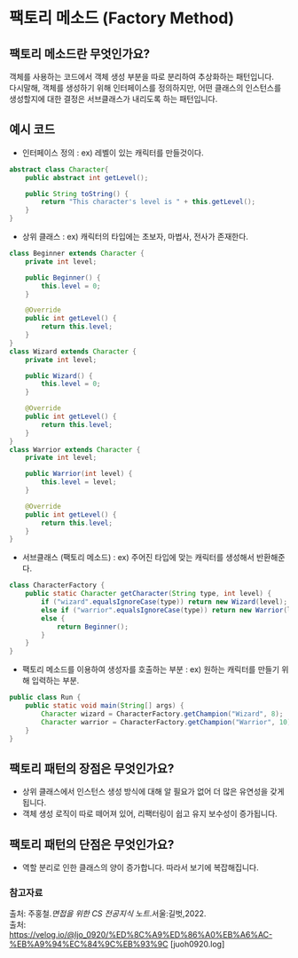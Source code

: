# 팩토리 메소드 (Factory Method)

## 팩토리 메소드란 무엇인가요?
객체를 사용하는 코드에서 객체 생성 부분을 따로 분리하여 추상화하는 패턴입니다.<br>
다시말해, 객체를 생성하기 위해 인터페이스를 정의하지만, 어떤 클래스의 인스턴스를 생성할지에 대한 결정은 서브클래스가 내리도록 하는 패턴입니다.

## 예시 코드
- 인터페이스 정의 : ex) 레벨이 있는 캐릭터를 만들것이다.
```java
abstract class Character{
    public abstract int getLevel();

    public String toString() {
        return "This character's level is " + this.getLevel();
    }
}
```
- 상위 클래스 : ex) 캐릭터의 타입에는 초보자, 마법사, 전사가 존재한다.
```java
class Beginner extends Character {
    private int level;

    public Beginner() {
        this.level = 0;
    }

    @Override
    public int getLevel() {
        return this.level;
    }
}
class Wizard extends Character {
    private int level;

    public Wizard() {
        this.level = 0;
    }

    @Override
    public int getLevel() {
        return this.level;
    }
}
class Warrior extends Character {
    private int level;

    public Warrior(int level) {
        this.level = level;
    }

    @Override
    public int getLevel() {
        return this.level;
    }
}
```
- 서브클래스 (팩토리 메소드) : ex) 주어진 타입에 맞는 캐릭터를 생성해서 반환해준다.
```java
class CharacterFactory {
    public static Character getCharacter(String type, int level) {
        if ("wizard".equalsIgnoreCase(type)) return new Wizard(level);
        else if ("warrior".equalsIgnoreCase(type)) return new Warrior(level);
        else {
            return Beginner();
        }
    }
}
```
- 팩토리 메소드를 이용하여 생성자를 호출하는 부분 : ex) 원하는 캐릭터를 만들기 위해 입력하는 부분.
```java
public class Run {
    public static void main(String[] args) {
        Character wizard = CharacterFactory.getChampion("Wizard", 8); 
        Character warrior = CharacterFactory.getChampion("Warrior", 10);
    }
} 
```

## 팩토리 패턴의 장점은 무엇인가요?
- 상위 클래스에서 인스턴스 생성 방식에 대해 알 필요가 없어 더 많은 유연성을 갖게 됩니다.
- 객체 생성 로직이 따로 떼어져 있어, 리팩터링이 쉽고 유지 보수성이 증가됩니다.

## 팩토리 패턴의 단점은 무엇인가요?
- 역할 분리로 인한 클래스의 양이 증가합니다. 따라서 보기에 복잡해집니다.

### 참고자료
출처: 주홍철.*면접을 위한 CS 전공지식 노트*.서울:길벗,2022. <br>
출처: https://velog.io/@ljo_0920/%ED%8C%A9%ED%86%A0%EB%A6%AC-%EB%A9%94%EC%84%9C%EB%93%9C [juoh0920.log]